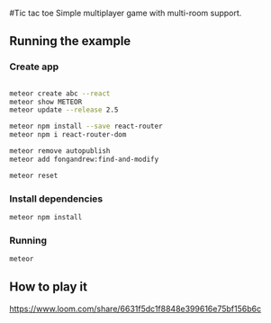 #Tic tac toe
Simple multiplayer game with multi-room support.


## Running the example
### Create app
```bash 

meteor create abc --react
meteor show METEOR
meteor update --release 2.5

meteor npm install --save react-router
meteor npm i react-router-dom

meteor remove autopublish
meteor add fongandrew:find-and-modify

meteor reset
```

### Install dependencies

```bash
meteor npm install
```

### Running

```bash
meteor
```

## How to play it

https://www.loom.com/share/6631f5dc1f8848e399616e75bf156b6c
